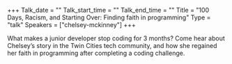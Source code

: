 +++
Talk_date = ""
Talk_start_time = ""
Talk_end_time = ""
Title = "100 Days, Racism, and Starting Over: Finding faith in programming"
Type = "talk"
Speakers = ["chelsey-mckinney"]
+++

What makes a junior developer stop coding for 3 months? Come hear about Chelsey’s story in the Twin Cities tech community, and how she regained her faith in programming after completing a coding challenge.
